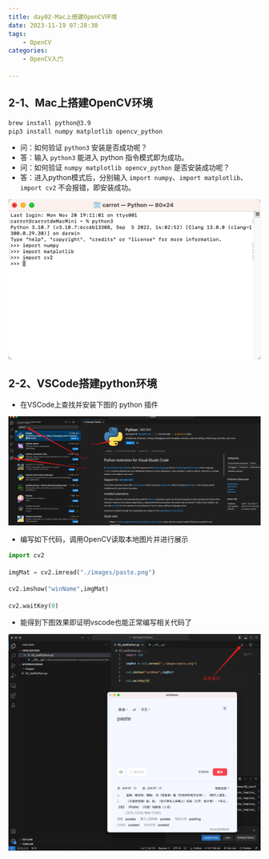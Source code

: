 ```yaml
---
title: day02-Mac上搭建OpenCV环境
date: 2023-11-19 07:28:30
tags: 
	- OpenCV
categories: 
	- OpenCV入门

---
```






## 2-1、Mac上搭建OpenCV环境

```bash
brew install python@3.9
pip3 install numpy matplotlib opencv_python
```

- 问：如何验证 `python3` 安装是否成功呢？
- 答：输入 `python3` 能进入 python 指令模式即为成功。
- 问：如何验证 `numpy matplotlib opencv_python` 是否安装成功呢？
- 答：进入python模式后，分别输入 `import numpy`、`import matplotlib`、`import cv2` 不会报错，即安装成功。



![image-20231120192533926](day02-Mac上搭建OpenCV环境/image-20231120192533926.png)



## 2-2、VSCode搭建python环境

- 在VSCode上查找并安装下图的 python 插件

![image-20231120192240771](day02-Mac上搭建OpenCV环境/image-20231120192240771.png)

- 编写如下代码，调用OpenCV读取本地图片并进行展示

```python
import cv2

imgMat = cv2.imread("./images/paste.png")

cv2.imshow("winName",imgMat)

cv2.waitKey(0)
```

- 能得到下图效果即证明vscode也能正常编写相关代码了

![image-20231120193712513](day02-Mac上搭建OpenCV环境/image-20231120193712513.png)

